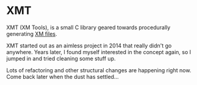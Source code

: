 # XMT
XMT (XM Tools), is a small C library geared towards
procedurally generating
[XM files](https://en.wikipedia.org/wiki/XM_(file_format)).

XMT started out as an aimless project in 2014 that really
didn't go anywhere. Years later, I found myself interested
in the concept again, so I jumped in and tried cleaning some
stuff up.

Lots of refactoring and other structural changes are
happening right now. Come back later when the dust has
settled...